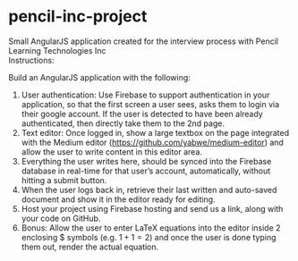 # pencil-inc-project
Small AngularJS application created for the interview process with Pencil Learning Technologies Inc  
Instructions:  

Build an AngularJS application with the following:
1) User authentication: Use Firebase to support authentication in your application, so that
the first screen a user sees, asks them to login via their google account. If the user is
detected to have been already authenticated, then directly take them to the 2nd page.
2) Text editor: Once logged in, show a large textbox on the page integrated with the
Medium editor (https://github.com/yabwe/medium-editor) and allow the user to write
content in this editor area.
3) Everything the user writes here, should be synced into the Firebase database in
real-time for that user’s account, automatically, without hitting a submit button.
4) When the user logs back in, retrieve their last written and auto-saved document and
show it in the editor ready for editing.
5) Host your project using Firebase hosting and send us a link, along with your code on
GitHub.
6) Bonus: Allow the user to enter LaTeX equations into the editor inside 2 enclosing $
symbols (e.g. $1+1=2$) and once the user is done typing them out, render the actual
equation.
